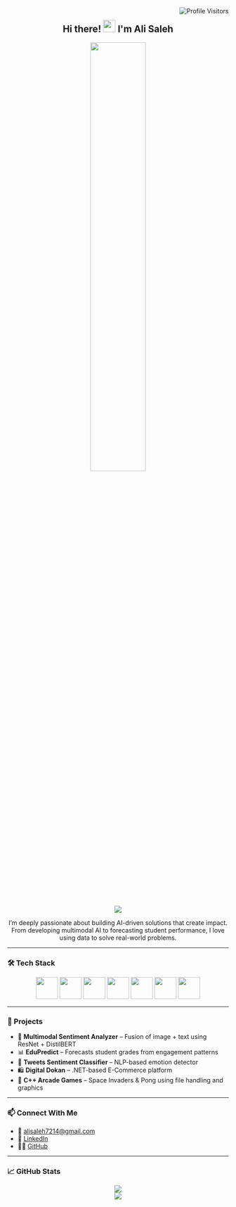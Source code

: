 <!-- Profile Visits -->
<a href="https://komarev.com/ghpvc/?username=hafizalisaleh">
  <img align="right" src="https://komarev.com/ghpvc/?username=hafizalisaleh&label=Visitors&color=0e75b6&style=flat" alt="Profile Visitors" />
</a>

<!-- Intro Message -->
<h2 align="center">
  Hi there!
  <img src="https://media.giphy.com/media/hvRJCLFzcasrR4ia7z/giphy.gif" width="28">
  I'm Ali Saleh
</h2>

<!-- Confetti -->
<p align="center">
  <img src="https://media.giphy.com/media/SWoSkN6DxTszqIKEqv/giphy.gif" width="50%" />
</p>



<!-- Typing Animation -->
<p align="center">
  <img src="https://readme-typing-svg.herokuapp.com?font=Poppins&duration=3000&pause=200&center=true&vCenter=true&width=435&lines=Final+Year+BS+Data+Science+Student;AI+and+ML+Developer;Multimodal+NLP+Engineer;Always+Learning+New+Tech" />
</p>

<!-- Bio -->
<p align="center">
  I’m deeply passionate about building AI-driven solutions that create impact. <br>
  From developing multimodal AI to forecasting student performance, I love using data to solve real-world problems.
</p>

---

### 🛠️ Tech Stack

<div align="center">
  <img src="https://techstack-generator.vercel.app/cpp-icon.svg" width="50" />
  <img src="https://techstack-generator.vercel.app/python-icon.svg" width="50" />
  <img src="https://techstack-generator.vercel.app/csharp-icon.svg" width="50" />
  <img src="https://techstack-generator.vercel.app/js-icon.svg" width="50" />
  <img src="https://techstack-generator.vercel.app/react-icon.svg" width="50" />
  <img src="https://techstack-generator.vercel.app/django-icon.svg" width="50" />
  <img src="https://techstack-generator.vercel.app/mysql-icon.svg" width="50" />
</div>

---

### 📌 Projects

- 🎯 **Multimodal Sentiment Analyzer** – Fusion of image + text using ResNet + DistilBERT  
- 📊 **EduPredict** – Forecasts student grades from engagement patterns  
- 💬 **Tweets Sentiment Classifier** – NLP-based emotion detector  
- 🛍️ **Digital Dokan** – .NET-based E-Commerce platform  
- 👾 **C++ Arcade Games** – Space Invaders & Pong using file handling and graphics

---

### 📫 Connect With Me

- 📧 [alisaleh7214@gmail.com](mailto:alisaleh7214@gmail.com)  
- 💼 [LinkedIn](https://www.linkedin.com/in/hafiz-ali-saleh-823027254)  
- 🧑‍💻 [GitHub](https://github.com/hafizalisaleh)

---

### 📈 GitHub Stats

<p align="center">
  <img src="https://github-readme-stats.vercel.app/api?username=hafizalisaleh&show_icons=true&theme=tokyonight" />
  <br />
  <img src="https://github-readme-stats.vercel.app/api/top-langs/?username=hafizalisaleh&layout=compact&theme=tokyonight" />
</p>
